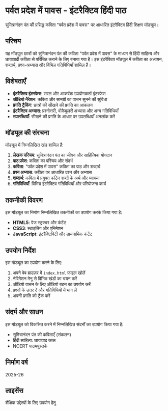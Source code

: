 # पर्वत प्रदेश में पावस - इंटरैक्टिव हिंदी पाठ

सुमित्रानंदन पंत की प्रसिद्ध कविता "पर्वत प्रदेश में पावस" पर आधारित इंटरैक्टिव हिंदी शिक्षण मॉड्यूल।

## परिचय

यह मॉड्यूल छात्रों को सुमित्रानंदन पंत की कविता "पर्वत प्रदेश में पावस" के माध्यम से हिंदी साहित्य और छायावादी कविता से परिचित कराने के लिए बनाया गया है। इस इंटरैक्टिव मॉड्यूल में कविता का अध्ययन, शब्दार्थ, प्रश्न-अभ्यास और विभिन्न गतिविधियाँ शामिल हैं।

## विशेषताएँ

- **इंटरैक्टिव इंटरफेस**: सरल और आकर्षक उपयोगकर्ता इंटरफेस
- **ऑडियो नैरेशन**: कविता और सामग्री का वाचन सुनने की सुविधा
- **प्रगति ट्रैकिंग**: छात्रों की सीखने की प्रगति का आकलन
- **इंटरैक्टिव अभ्यास**: प्रश्नोत्तरी, वोकैबुलरी अभ्यास और अन्य गतिविधियाँ
- **उपलब्धियाँ**: सीखने की प्रगति के आधार पर उपलब्धियाँ अनलॉक करें

## मॉड्यूल की संरचना

मॉड्यूल में निम्नलिखित खंड शामिल हैं:

1. **लेखक परिचय**: सुमित्रानंदन पंत का जीवन और साहित्यिक योगदान
2. **पाठ प्रवेश**: कविता का परिचय और संदर्भ
3. **कविता**: "पर्वत प्रदेश में पावस" कविता का पाठ और शब्दार्थ
4. **प्रश्न अभ्यास**: कविता पर आधारित प्रश्न और अभ्यास
5. **शब्दार्थ**: कविता में प्रयुक्त कठिन शब्दों के अर्थ और व्याख्या
6. **गतिविधियाँ**: विभिन्न इंटरैक्टिव गतिविधियाँ और परियोजना कार्य

## तकनीकी विवरण

इस मॉड्यूल का निर्माण निम्नलिखित तकनीकों का उपयोग करके किया गया है:

- **HTML5**: पेज स्ट्रक्चर और कंटेंट
- **CSS3**: स्टाइलिंग और एनिमेशन
- **JavaScript**: इंटरैक्टिविटी और डायनामिक कंटेंट

## उपयोग निर्देश

इस मॉड्यूल का उपयोग करने के लिए:

1. अपने वेब ब्राउज़र में `index.html` फ़ाइल खोलें
2. नेविगेशन मेनू से विभिन्न खंडों का चयन करें
3. ऑडियो वाचन के लिए ऑडियो बटन का उपयोग करें
4. प्रश्नों के उत्तर दें और गतिविधियों में भाग लें
5. अपनी प्रगति को ट्रैक करें

## संदर्भ और साधन

इस मॉड्यूल को विकसित करने में निम्नलिखित संदर्भों का उपयोग किया गया है:

- सुमित्रानंदन पंत की कविताएँ (संकलन)
- हिंदी साहित्य: छायावाद काल
- NCERT पाठ्यपुस्तकें

## निर्माण वर्ष

2025-26

## लाइसेंस

शैक्षिक उद्देश्यों के लिए उपयोग हेतु
